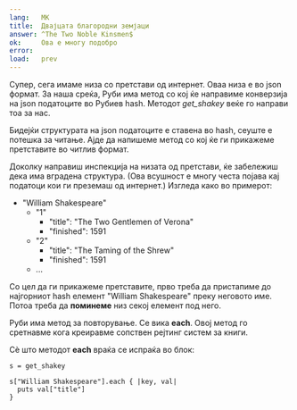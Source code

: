 ```yaml
---
lang:   MK
title:  Двајцата благородни земјаци
answer: ^The Two Noble Kinsmen$
ok:     Ова е многу подобро
error:  
load:   prev
---
```


Супер, сега имаме низа со претстави од интернет. Оваа низа е во json формат.
За наша среќа, Руби има метод со кој ќе направиме конверзија на json податоците во Рубиев hash.
Методот _get\_shakey_ веќе го направи тоа за нас.

Бидејќи структурата на json податоците е ставена во hash, сеуште е потешка за читање.
Ајде да напишеме метод со кој ќе ги прикажеме претставите во читлив формат.


Доколку направиш инспекција на низата од претстави, ќе забележиш дека има вградена структура.
(Ова всушност е многу честа појава кај податоци кои ги преземаш од интернет.)
Изгледа како во примерот:

<ul>
  <li>"William Shakespeare"
  <ul>
      <li>"1"
      <ul>
        <li>"title": "The Two Gentlemen of Verona"</li>
        <li>"finished": 1591</li>
      </ul>
      </li>
      <li>"2"
      <ul>
        <li>"title": "The Taming of the Shrew"</li>
        <li>"finished": 1591</li>
      </ul>
      </li>
      <li>...</li>
  </ul>
  </li>
</ul>

Со цел да ги прикажеме претставите, прво треба да пристапиме до најгорниот hash елемент "William Shakespeare" преку неговото име.
Потоа треба да __поминеме__ низ секој елемент под него.

Руби има метод за повторување. Се вика __each__. Овој метод го сретнавме кога креиравме
сопствен рејтинг систем за книги.

Сѐ што методот __each__ враќа се испраќа во блок:

    s = get_shakey
    
    s["William Shakespeare"].each { |key, val|
      puts val["title"]
    }
